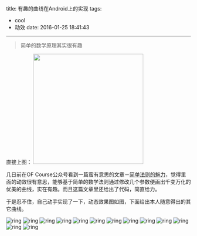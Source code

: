 title: 有趣的曲线在Android上的实现
tags:
  - cool
  - 动效
date: 2016-01-25 18:41:43
---
> 简单的数学原理其实很有趣

<!-- more -->
直接上图：
<img src="http://wingjay.com/img/有趣的曲线在Android上的实现/7.png" width="300">

几日前在OF Course公众号看到一篇蛮有意思的文章－[简单法则的魅力](http://mp.weixin.qq.com/s?__biz=MzA4NTc5MDU5OQ==&mid=411441608&idx=1&sn=5e846a882f58a7ba1b5312bdbeaafccf&scene=23&srcid=0120GiYhMXjmNDoN9MFQj7f5#rd)，觉得里面的动效很有意思，能够基于简单的数学法则通过修改几个参数便画出千变万化的优美的曲线，实在有趣。而且这篇文章里还给出了代码，简直给力。

于是忍不住，自己动手实现了一下，动态效果图如图，下面给出本人随意得出的其它曲线。



![ring](/img/有趣的曲线在Android上的实现/ring.gif)
![ring](/img/有趣的曲线在Android上的实现/box.gif)
![ring](/img/有趣的曲线在Android上的实现/1.png)
![ring](/img/有趣的曲线在Android上的实现/2.png)
![ring](/img/有趣的曲线在Android上的实现/3.png)
![ring](/img/有趣的曲线在Android上的实现/4.png)
![ring](/img/有趣的曲线在Android上的实现/5.png)
![ring](/img/有趣的曲线在Android上的实现/6.png)
![ring](/img/有趣的曲线在Android上的实现/7.png)
![ring](/img/有趣的曲线在Android上的实现/8.png)
![ring](/img/有趣的曲线在Android上的实现/9.jpg)
![ring](/img/有趣的曲线在Android上的实现/10.png)
![ring](/img/有趣的曲线在Android上的实现/11.png)